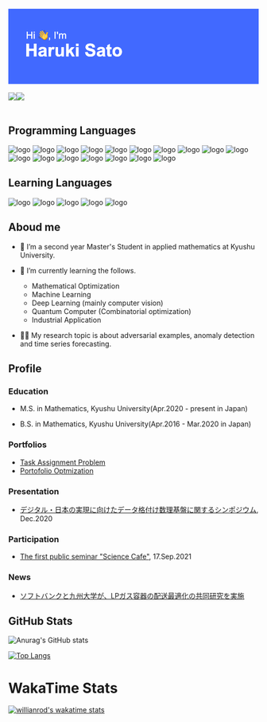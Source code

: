 ![header](./header.png)

<a href="https://satoharu25.hatenablog.com/">
  <img align="left" src="https://img.shields.io/website?down_color=red&down_message=down&label=MY%20BLOG&style=for-the-badge&up_message=open&up_color=blue&url=https://satoharu25.hatenablog.com/" />
</a>
<a href="https://twitter.com/Haruki0804S">
  <img align="left" src="https://img.shields.io/twitter/follow/Haruki0804S?logo=Twitter&style=for-the-badge" />
</a>

<br>
<br>

## Programming Languages
![logo](https://img.shields.io/badge/Python-$yellow?style=plastic&logo=Python)
![logo](https://img.shields.io/badge/Pytorch-$yellow?style=plastic&logo=pytorch)
![logo](https://img.shields.io/badge/Amplify-$yellow?style=plastic&logo=amplify)
![logo](https://img.shields.io/badge/Scikit_Learn-$yellow?style=plastic&logo=scikit-learn)
![logo](https://img.shields.io/badge/C-$yellow?style=plastic&logo=C)
![logo](https://img.shields.io/badge/C++-$yellow?style=plastic&logo=C%2B%2B)
![logo](https://img.shields.io/badge/Qiskit-$yellow?style=plastic&logo=Qiskit)
![logo](https://img.shields.io/badge/HTML-$yellow?style=plastic&logo=HTML5)
![logo](https://img.shields.io/badge/CSS-$yellow?style=plastic&logo=CSS3)
![logo](https://img.shields.io/badge/Node.js-$yellow?style=plastic&logo=node.js)
![logo](https://img.shields.io/badge/Linux-$yellow?style=plastic&logo=Linux)
![logo](https://img.shields.io/badge/Ubuntu-$yellow?style=plastic&logo=Ubuntu)
![logo](https://img.shields.io/badge/VSCode-$blue?style=plastic&logo=Visual-Studio-Code)
![logo](https://img.shields.io/badge/Git-$blue?style=plastic&logo=git)
![logo](https://img.shields.io/badge/GitHub-$blue?style=plastic&logo=github)
![logo](https://img.shields.io/badge/GitLab-$blue?style=plastic&logo=gitlab)
![logo](https://img.shields.io/badge/Docker-$blue?style=plastic&logo=docker)

## Learning Languages
![logo](https://img.shields.io/badge/Rust-$yellow?style=plastic&logo=Rust)
![logo](https://img.shields.io/badge/Vue.js-$yellow?style=plastic&logo=Vue.js)
![logo](https://img.shields.io/badge/Julia-$yellow?style=plastic&logo=julia)
![logo](https://img.shields.io/badge/React-$yellow?style=plastic&logo=react)
![logo](https://img.shields.io/badge/Kubernetes-$yellow?style=plastic&logo=kubernetes)


## Aboud me

- 🔭 I’m a second year Master's Student in applied mathematics at Kyushu University.

- 🌱 I’m currently learning the follows.
   - Mathematical Optimization
   - Machine Learning
   - Deep Learning (mainly computer vision)
   - Quantum Computer (Combinatorial optimization)
   - Industrial Application


- 🧑‍💻 My research topic is about adversarial examples, anomaly detection and time series forecasting.

## Profile

### Education
-  M.S. in Mathematics, Kyushu University(Apr.2020 - present in Japan)

- B.S. in Mathematics, Kyushu University(Apr.2016 - Mar.2020 in Japan)

### Portfolios
- [Task Assignment Problem](https://hub.binder.fixstars.com/user/fixstars-quantum-demo-cg7jy2ht/notebooks/ja/samples/task-assignment.ipynb)
- [Portofolio Optmization](https://binder.fixstars.com/v2/gh/fixstars/quantum-demo/master/?urlpath=notebooks/ja/samples/portofolio.ipynb)

### Presentation
- [デジタル・日本の実現に向けたデータ格付け数理基盤に関するシンポジウム](https://imi.kyushu-u.ac.jp/~data_rating_sympo/), Dec.2020

### Participation
- [The first public seminar "Science Cafe"](https://beyondai.jp/contents/2021/09/17/20210917/?lang=en), 17.Sep.2021

### News
- [ソフトバンクと九州大学が、LPガス容器の配送最適化の共同研究を実施](https://www.softbank.jp/corp/news/press/sbkk/2021/20210913_02/)


## GitHub Stats
![Anurag's GitHub stats](https://github-readme-stats.vercel.app/api?username=Topology1225&show_icons=true&theme=radical)


[![Top Langs](https://github-readme-stats.vercel.app/api/top-langs/?username=topology1225)](https://github.com/anuraghazra/github-readme-stats)


# WakaTime Stats
[![willianrod's wakatime stats](https://github-readme-stats.vercel.app/api/wakatime?username=Topology1225)](https://github.com/anuraghazra/github-readme-stats)


<!--
**Topology1225/Topology1225** is a ✨ _special_ ✨ repository because its `README.md` (this file) appears on your GitHub profile.

Here are some ideas to get you started:

- 🔭 I’m currently working on ...
- 🌱 I’m currently learning ...
- 👯 I’m looking to collaborate on ...
- 🤔 I’m looking for help with ...
- 💬 Ask me about ...
- 📫 How to reach me: ...
- 😄 Pronouns: ...
- ⚡ Fun fact: ...
-->
